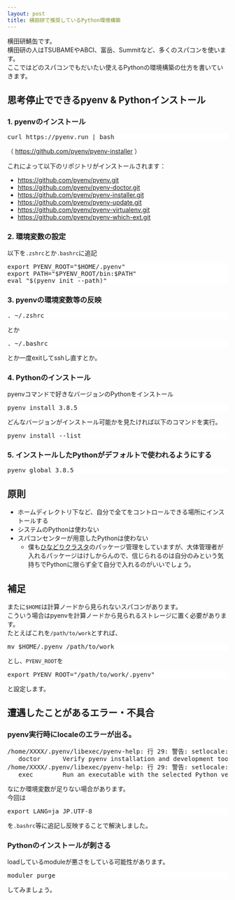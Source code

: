 ```yaml
---
layout: post
title: 横田研で推奨しているPython環境構築
---
```


<style>
.highlight {
background-color: #fff;
}
</style>

横田研鯖缶です。  
横田研の人はTSUBAMEやABCI、富岳、Summitなど、多くのスパコンを使います。  
ここではどのスパコンでもだいたい使えるPythonの環境構築の仕方を書いていきます。

## 思考停止でできるpyenv & Pythonインストール
### 1. pyenvのインストール

<pre class='highlight'>
curl https://pyenv.run | bash
</pre>
（ https://github.com/pyenv/pyenv-installer ）

これによって以下のリポジトリがインストールされます：
- https://github.com/pyenv/pyenv.git
- https://github.com/pyenv/pyenv-doctor.git
- https://github.com/pyenv/pyenv-installer.git
- https://github.com/pyenv/pyenv-update.git
- https://github.com/pyenv/pyenv-virtualenv.git
- https://github.com/pyenv/pyenv-which-ext.git

### 2. 環境変数の設定  

以下を`.zshrc`とか`.bashrc`に追記
<pre class='highlight'>
export PYENV_ROOT="$HOME/.pyenv"
export PATH="$PYENV_ROOT/bin:$PATH"
eval "$(pyenv init --path)"
</pre>

### 3. pyenvの環境変数等の反映  

<pre class='highlight'>
. ~/.zshrc
</pre>
とか
<pre class='highlight'>
. ~/.bashrc
</pre>
とか一度exitしてsshし直すとか。

### 4. Pythonのインストール  

pyenvコマンドで好きなバージョンのPythonをインストール
<pre class='highlight'>
pyenv install 3.8.5
</pre>

どんなバージョンがインストール可能かを見たければ以下のコマンドを実行。
<pre class='highlight'>
pyenv install --list
</pre>

### 5. インストールしたPythonがデフォルトで使われるようにする

<pre class='highlight'>
pyenv global 3.8.5
</pre>

## 原則
- ホームディレクトリ下など、自分で全てをコントロールできる場所にインストールする
- システムのPythonは使わない
- スパコンセンターが用意したPythonは使わない
  - 僕も[ひなどりクラスタ](https://rioyokotalab.github.io/Lab-Servers-2020/)のパッケージ管理をしていますが、大体管理者が入れるパッケージはけしからんので、信じられるのは自分のみという気持ちでPythonに限らず全て自分で入れるのがいいでしょう。

## 補足
またに`$HOME`は計算ノードから見られないスパコンがあります。  
こういう場合はpyenvを計算ノードから見られるストレージに置く必要があります。  
たとえばこれを`/path/to/work`とすれば、
<pre class='highlight'>
mv $HOME/.pyenv /path/to/work
</pre>
とし、`PYENV_ROOT`を
<pre class='highlight'>
export PYENV_ROOT="/path/to/work/.pyenv"
</pre>
と設定します。

## 遭遇したことがあるエラー・不具合

### pyenv実行時にlocaleのエラーが出る。
<pre class='highlight'>
/home/XXXX/.pyenv/libexec/pyenv-help: 行 29: 警告: setlocale: LC_CTYPE: ロケールを変更できません (UTF-8): No such file or directory
   doctor      Verify pyenv installation and development tools to build pythons.
/home/XXXX/.pyenv/libexec/pyenv-help: 行 29: 警告: setlocale: LC_CTYPE: ロケールを変更できません (UTF-8): No such file or directory
   exec        Run an executable with the selected Python version
</pre>

なにか環境変数が足りない場合があります。  
今回は
<pre class='highlight'>
export LANG=ja_JP.UTF-8
</pre>
を`.bashrc`等に追記し反映することで解決しました。

### Pythonのインストールが刺さる

loadしているmoduleが悪さをしている可能性があります。
<pre class='highlight'>
moduler purge
</pre>
してみましょう。
